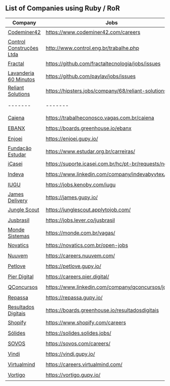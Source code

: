 ## List of Companies using Ruby / RoR

Company | Jobs | Office | Remote
------- | ----- | ---------- | -------
[Codeminer42](https://www.codeminer42.com/) | https://www.codeminer42.com/careers | :heavy_check_mark: | :heavy_check_mark:
[Control Construções Ltda](http://www.control.eng.br/) | http://www.control.eng.br/trabalhe.php | :heavy_check_mark: | :white_check_mark:
[Fractal](https://fractaltecnologia.com.br/) | https://github.com/fractaltecnologia/jobs/issues | :heavy_check_mark: | :heavy_check_mark:
[Lavanderia 60 Minutos](https://www.lavanderia60minutos.com.br) | https://github.com/paylav/jobs/issues | :heavy_check_mark: | :white_check_mark:
[Reliant Solutions](https://reliantsolutions.com) | https://hipsters.jobs/company/68/reliant-solutions/ | :heavy_check_mark: | :white_check_mark:
 ------- | ------- | ------- | -------
[Caiena](https://caiena.net/) | https://trabalheconosco.vagas.com.br/caiena | :white_check_mark: | :heavy_check_mark:
[EBANX](https://www.ebanx.com/) | https://boards.greenhouse.io/ebanx | :white_check_mark: | :heavy_check_mark:
[Enjoei](https://www.enjoei.com.br/) | https://enjoei.gupy.io/ | :white_check_mark: | :heavy_check_mark:
[Fundação Estudar](https://www.estudar.org.br/) | https://www.estudar.org.br/carreiras/ | :white_check_mark: | :heavy_check_mark:
[iCasei](https://www.icasei.com.br/) | https://suporte.icasei.com.br/hc/pt-br/requests/new | :white_check_mark: | :heavy_check_mark:
[Indeva](https://indeva.com.br/) | https://www.linkedin.com/company/indevabyvtex/jobs/ | :white_check_mark: | :heavy_check_mark:
[IUGU](https://iugu.com/) | https://jobs.kenoby.com/iugu | :white_check_mark: | :heavy_check_mark:
[James Delivery](https://jamesdelivery.com.br/) | https://james.gupy.io/ | :white_check_mark: | :heavy_check_mark:
[Jungle Scout](https://www.junglescout.com/) | https://junglescout.applytojob.com/ | :white_check_mark: | :heavy_check_mark:
[Jusbrasil](https://www.jusbrasil.com.br/home) | https://jobs.lever.co/jusbrasil | :white_check_mark: | :heavy_check_mark:
[Monde Sistemas](https://monde.com.br/) | https://monde.com.br/vagas/ | :white_check_mark: | :heavy_check_mark:
[Novatics](https://novatics.com.br/) | https://novatics.com.br/open-jobs | :white_check_mark: | :heavy_check_mark:
[Nuuvem](https://www.nuuvem.com/) | https://careers.nuuvem.com/ | :white_check_mark: | :heavy_check_mark: 
[Petlove](https://www.petlove.com.br/) | https://petlove.gupy.io/ | :white_check_mark: | :heavy_check_mark:
[Pier Digital](https://www.pier.digital/) | https://careers.pier.digital/ | :white_check_mark: | :heavy_check_mark:
[QConcursos](https://www.qconcursos.com/) | https://www.linkedin.com/company/qconcursos/jobs/ | :white_check_mark: | :heavy_check_mark:
[Repassa](https://www.repassa.com.br/) | https://repassa.gupy.io/ | :white_check_mark: | :heavy_check_mark:
[Resultados Digitais](https://resultadosdigitais.com.br/) | https://boards.greenhouse.io/resultadosdigitais | :white_check_mark: | :heavy_check_mark:
[Shopify](https://www.shopify.com/) | https://www.shopify.com/careers | :white_check_mark: | :heavy_check_mark:
[Sólides](https://solides.com.br/) | https://solides.solides.jobs/ | :white_check_mark: | :heavy_check_mark:
[SOVOS](https://sovos.com/) | https://sovos.com/careers/ | :white_check_mark: | :heavy_check_mark:
[Vindi](https://vindi.com.br/) | https://vindi.gupy.io/ | :white_check_mark: | :heavy_check_mark:
[Virtualmind](https://virtualmind.com/) | https://careers.virtualmind.com/ | :white_check_mark: | :heavy_check_mark:
[Vortigo](https://vortigo.digital/) | https://vortigo.gupy.io/ | :white_check_mark: | :heavy_check_mark:
